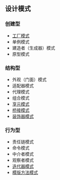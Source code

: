 ## 设计模式

### 创建型
- [工厂模式](./src/patterns/creational/factory/README.md)
- 单例模式
- 建造者（生成器）模式
- 原型模式

### 结构型
- 外观（门面）模式
- 适配器模式
- 代理模式
- 组合模式
- [享元模式](./src/patterns/structural/flyweight/README.md)
- [桥接模式](./src/patterns/structural/bridge/README.md)
- [装饰器模式](./src/patterns/structural/decorator/README.md)

### 行为型
- 责任链模式
- 命令模式
- 中介者模式
- 观察者模式
- [迭代器模式](./src/patterns/behavioral/iterator/README.md)
- [模版方法模式](./src/patterns/behavioral/template/README.md)